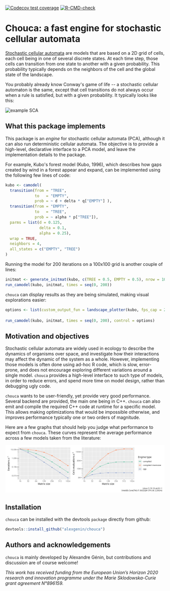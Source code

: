 
<!-- badges: start -->
[![Codecov test coverage](https://codecov.io/gh/alexgenin/chouca/branch/master/graph/badge.svg)](https://app.codecov.io/gh/alexgenin/chouca?branch=master)
[![R-CMD-check](https://github.com/alexgenin/chouca/actions/workflows/R-CMD-check.yaml/badge.svg)](https://github.com/alexgenin/chouca/actions/workflows/R-CMD-check.yaml)
<!-- badges: end -->

# Chouca: a fast engine for stochastic cellular automata

[Stochastic cellular automata](https://en.wikipedia.org/wiki/Stochastic_cellular_automaton)
are models that are based on a 2D grid of cells, each cell being in one of
several discrete states. At each time step, those cells can transition from
one state to another with a given probability. This probability typically
depends on the neighbors of the cell and the global state of the landscape.

You probably already know Conway's game of life -- a stochastic cellular
automaton is the same, except that cell transitions do not always occur when
a rule is satisfied, but with a given probability. It typically looks like this:

![example SCA](https://alex.lecairn.org/files/chouca_sca_gifcreate.gif)

## What this package implements

This package is an *engine* for stochastic cellular automata (PCA), although
it can also run deterministic cellular automata. The objective is to provide
a high-level, declarative interface to a PCA model, and leave
the implementation details to the package.

For example, Kubo's forest model (Kubo, 1996), which describes how gaps created
by wind in a forest appear and expand, can be implemented using the following
few lines of code:

```r
kubo <- camodel(
  transition(from = "TREE",
             to   = "EMPTY",
             prob = ~ d + delta * q["EMPTY"] ),
  transition(from = "EMPTY",
             to   = "TREE",
             prob = ~ alpha * p["TREE"]),
  parms = list(d = 0.125,
               delta = 0.1,
               alpha = 0.25),
  wrap = TRUE,
  neighbors = 4,
  all_states = c("EMPTY", "TREE")
)
```

Running the model for 200 iterations on a 100x100 grid is another couple of lines:

```r
initmat <- generate_initmat(kubo, c(TREE = 0.5, EMPTY = 0.5), nrow = 100, nc = 100)
run_camodel(kubo, initmat, times = seq(0, 200))
```

`chouca` can display results as they are being simulated, making visual
explorations easier:

```r
options <- list(custom_output_fun = landscape_plotter(kubo, fps_cap = 24))

run_camodel(kubo, initmat, times = seq(0, 200), control = options)
```


## Motivation and objectives

Stochastic cellular automata are widely used in ecology to describe the dynamics of
organisms over space, and investigate how their interactions may affect the dynamic
of the system as a whole. However, implementing those models is often done using ad-hoc
R code, which is slow, error-prone, and does not encourage exploring different
variations around a single model. `chouca` provides a high-level interface to
such type of models, in order to reduce errors, and spend more time on model design,
rather than debugging ugly code.

`chouca` wants to be user-friendly, yet provide very good performance.
Several backend are provided, the main one being in C++. `chouca` can also
emit and compile the required C++ code at runtime for a specific model. This
allows making optimizations that would be impossible otherwise, and improves
performance typically one or two orders of magnitude.

Here are a few graphs that should help you judge what performance to expect from
`chouca`. These curves represent the average performance across a few models
taken from the literature:

![benchmark_results](./benchmarks_last_commit.png)



## Installation

`chouca` can be installed with the devtools `package` directly from github:

```r
devtools::install_github("alexgenin/chouca")
```


## Authors and acknowledgements

`chouca` is mainly developed by Alexandre Génin, but contributions and
discussion are of course welcome!

*This work has received funding from the European Union’s Horizon 2020 research and innovation programme under the Marie Sklodowska-Curie grant agreement N°896159.*

